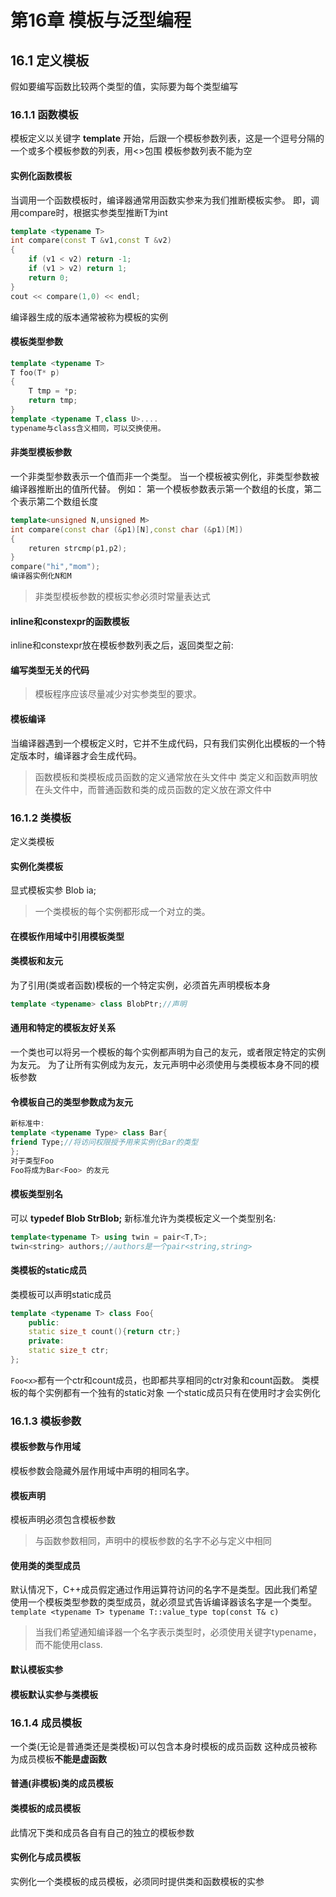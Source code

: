 # 第16章 模板与泛型编程
## 16.1 定义模板
假如要编写函数比较两个类型的值，实际要为每个类型编写
### 16.1.1 函数模板
模板定义以关键字 **template** 开始，后跟一个模板参数列表，这是一个逗号分隔的一个或多个模板参数的列表，用<>包围
模板参数列表不能为空
#### 实例化函数模板
当调用一个函数模板时，编译器通常用函数实参来为我们推断模板实参。
即，调用compare时，根据实参类型推断T为int
```C++
template <typename T>
int compare(const T &v1,const T &v2)
{
    if (v1 < v2) return -1;
    if (v1 > v2) return 1;
    return 0;
}   
cout << compare(1,0) << endl;
```
编译器生成的版本通常被称为模板的实例
#### 模板类型参数
```C++
template <typename T>
T foo(T* p)
{
    T tmp = *p;
    return tmp;
}
template <typename T,class U>....
typename与class含义相同，可以交换使用。
```
#### 非类型模板参数
一个非类型参数表示一个值而非一个类型。
当一个模板被实例化，非类型参数被编译器推断出的值所代替。
例如：
第一个模板参数表示第一个数组的长度，第二个表示第二个数组长度
```C++
template<unsigned N,unsigned M>
int compare(const char (&p1)[N],const char (&p1)[M])
{
    returen strcmp(p1,p2);
}
compare("hi","mom");
编译器实例化N和M
```
> 非类型模板参数的模板实参必须时常量表达式

#### inline和constexpr的函数模板
inline和constexpr放在模板参数列表之后，返回类型之前:
#### 编写类型无关的代码
> 模板程序应该尽量减少对实参类型的要求。

#### 模板编译
当编译器遇到一个模板定义时，它并不生成代码，只有我们实例化出模板的一个特定版本时，编译器才会生成代码。
> 函数模板和类模板成员函数的定义通常放在头文件中
> 类定义和函数声明放在头文件中，而普通函数和类的成员函数的定义放在源文件中
### 16.1.2 类模板
定义类模板
#### 实例化类模板
显式模板实参
Blob<int> ia;
> 一个类模板的每个实例都形成一个对立的类。
#### 在模板作用域中引用模板类型
#### 类模板和友元
为了引用(类或者函数)模板的一个特定实例，必须首先声明模板本身
```C++
template <typename> class BlobPtr;//声明
```
#### 通用和特定的模板友好关系
一个类也可以将另一个模板的每个实例都声明为自己的友元，或者限定特定的实例为友元。
为了让所有实例成为友元，友元声明中必须使用与类模板本身不同的模板参数
#### 令模板自己的类型参数成为友元
```C++
新标准中:
template <typename Type> class Bar{
friend Type;//将访问权限授予用来实例化Bar的类型
};
对于类型Foo
Foo将成为Bar<Foo> 的友元
```
#### 模板类型别名
可以 **typedef Blob<string> StrBlob;**
新标准允许为类模板定义一个类型别名:
```C++
template<typename T> using twin = pair<T,T>;
twin<string> authors;//authors是一个pair<string,string>
```
#### 类模板的static成员
类模板可以声明static成员
```C++
template <typename T> class Foo{
    public:
    static size_t count(){return ctr;}
    private:
    static size_t ctr;
};
```
``Foo<x>``都有一个ctr和count成员，也即都共享相同的ctr对象和count函数。
类模板的每个实例都有一个独有的static对象
一个static成员只有在使用时才会实例化
### 16.1.3 模板参数
#### 模板参数与作用域
模板参数会隐藏外层作用域中声明的相同名字。
#### 模板声明
模板声明必须包含模板参数
> 与函数参数相同，声明中的模板参数的名字不必与定义中相同
#### 使用类的类型成员
默认情况下，C++成员假定通过作用运算符访问的名字不是类型。因此我们希望使用一个模板类型参数的类型成员，就必须显式告诉编译器该名字是一个类型。
``template <typename T>
typename T::value_type top(const T& c)``
> 当我们希望通知编译器一个名字表示类型时，必须使用关键字typename，而不能使用class.
#### 默认模板实参
#### 模板默认实参与类模板
### 16.1.4 成员模板
一个类(无论是普通类还是类模板)可以包含本身时模板的成员函数
这种成员被称为成员模板**不能是虚函数**
#### 普通(非模板)类的成员模板
#### 类模板的成员模板
此情况下类和成员各自有自己的独立的模板参数
#### 实例化与成员模板
实例化一个类模板的成员模板，必须同时提供类和函数模板的实参
